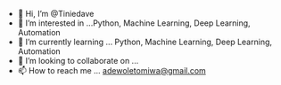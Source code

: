 - 👋 Hi, I’m @Tiniedave
- 👀 I’m interested in ...Python, Machine Learning, Deep Learning, Automation
- 🌱 I’m currently learning ... Python, Machine Learning, Deep Learning, Automation
- 💞️ I’m looking to collaborate on ...
- 📫 How to reach me ... adewoletomiwa@gmail.com

<!---
Tiniedave/Tiniedave is a ✨ special ✨ repository because its `README.md` (this file) appears on your GitHub profile.
You can click the Preview link to take a look at your changes.
--->

